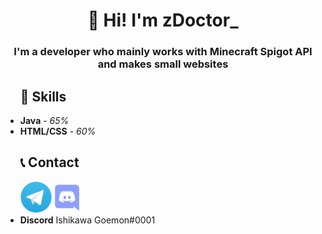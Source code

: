 <style>
  .contacts {
    display: flex;
  }
  .contacts p {
    position: absolute;
  }
</style>
<h1 align="center"><strong>👋 Hi! I'm zDoctor_</strong></h1>
<h3 align="center"><strong>I'm a developer who mainly works with Minecraft Spigot API and makes small websites</strong></h3>


<ul>
  <h2><strong>📡 Skills</strong></h2>
  <li><strong>Java</strong> - <i>65%</i></li>
  <li><strong>HTML/CSS</strong> - <i>60%</i></li>
</ul>


<ul>
  <h2><strong>📞 Contact</strong></h2>
  <div class="contacts">
    <a href="https://t.me/zDoctor_Dev"><img src="Telegram-Icon.png" width="50" height="50" /></a>
    <a href="https://discordapp.com/users/603643099205599252"><img src="discord.png" width="50" height="50" /></a>
  </div>
  <li><strong>Discord</strong> Ishikawa Goemon#0001</li>
</ul>

